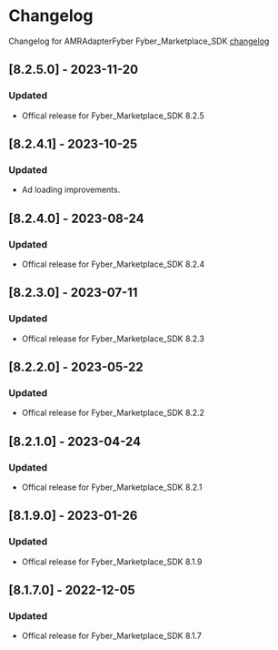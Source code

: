 # Changelog

Changelog for AMRAdapterFyber 
Fyber_Marketplace_SDK [changelog](https://developer.digitalturbine.com/hc/en-us/articles/360010922578-Marketplace-iOS-Changelog)

## [8.2.5.0] - 2023-11-20
### Updated
- Offical release for Fyber_Marketplace_SDK 8.2.5

## [8.2.4.1] - 2023-10-25
### Updated
- Ad loading improvements.

## [8.2.4.0] - 2023-08-24
### Updated
- Offical release for Fyber_Marketplace_SDK 8.2.4

## [8.2.3.0] - 2023-07-11
### Updated
- Offical release for Fyber_Marketplace_SDK 8.2.3

## [8.2.2.0] - 2023-05-22
### Updated
- Offical release for Fyber_Marketplace_SDK 8.2.2

## [8.2.1.0] - 2023-04-24
### Updated
- Offical release for Fyber_Marketplace_SDK 8.2.1

## [8.1.9.0] - 2023-01-26
### Updated
- Offical release for Fyber_Marketplace_SDK 8.1.9

## [8.1.7.0] - 2022-12-05
### Updated
- Offical release for Fyber_Marketplace_SDK 8.1.7
